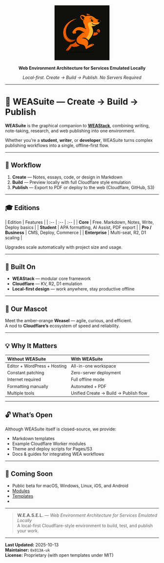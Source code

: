 <p align="center">
  <img src="weasel.png" width="180" alt="WEAStack — Web Environment Architecture">
</p>
<p align="center"><b>Web Environment Architecture for Services Emulated Locally</b></p>
<p align="center"><i>Local-first. Create → Build → Publish. No Servers Required</i></p>

---

# 🧰 WEASuite — Create → Build → Publish

**WEASuite** is the graphical companion to [**WEAStack**](../../../WEAStack), combining writing, note-taking, research, and web publishing into one environment.

Whether you’re a **student**, **writer**, or **developer**, WEASuite turns complex publishing workflows into a single, offline-first flow.

---

## 🧭 Workflow

1. **Create** — Notes, essays, code, or design in Markdown  
2. **Build** — Preview locally with full Cloudflare style emulation  
3. **Publish** — Export to PDF or deploy to the web (Cloudflare, GitHub, S3)

---

## 🎓 Editions

| Edition | Features |
| :-- | :-- | :-- |
| **Core** | Free. Markdown, Notes, Write, Deploy basics |
| **Student** | APA formatting, AI Assist, PDF export |
| **Pro / Business** | CMS, Deploy, Commerce |
| **Enterprise** | Multi-seat, R2, D1 scaling |

Upgrades scale automatically with project size and usage.

---

## 🧠 Built On

* **WEAStack** — modular core framework  
* **Cloudflare** — KV, R2, D1 emulation  
* **Local-first design** — work anywhere, stay productive offline  

---

## 🦦 Our Mascot

Meet the amber-orange **Weasel** — agile, curious, and efficient.  
A nod to **Cloudflare’s** ecosystem of speed and reliability.

---

## 💡 Why It Matters

| Without WEASuite | With WEASuite |
| :-- | :-- |
| Editor + WordPress + Hosting | All-in-one workspace |
| Constant patching | Zero-server deployment |
| Internet required | Full offline mode |
| Formatting manually | Automated + PDF |
| Multiple tools | Unified Create → Build → Publish flow |

---

## 🔓 What’s Open

Although WEASuite itself is closed-source, we provide:

* Markdown templates  
* Example Cloudflare Worker modules  
* Theme and deploy scripts for Pages/S3  
* Docs & guides for integrating WEA workflows

---

## 🚀 Coming Soon

* Public beta for macOS, Windows, Linux, iOS, and Android  
* [Modules](../../../WEASuite-Modules)
* [Templates](../../../WEASuite-Templates)
* 
---

> **W.E.A.S.E.L.** — *Web Environment Architecture for Services Emulated Locally*  
> A local-first Cloudflare-style environment to build, test, and publish your work.

---

**Last Updated:** 2025-10-13  
**Maintainer:** `0x013A-uk`  
**License:** Proprietary (with open templates under MIT)
